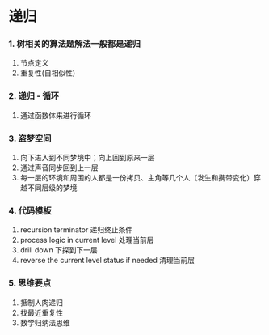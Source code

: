# 递归

### 1. 树相关的算法题解法一般都是递归

1. 节点定义
2. 重复性(自相似性)



### 2. 递归 - 循环

1. 通过函数体来进行循环

   

### 3. 盗梦空间

1. 向下进入到不同梦境中；向上回到原来一层
2. 通过声音同步回到上一层
3. 每一层的环境和周围的人都是一份拷贝、主角等几个人（发生和携带变化）穿越不同层级的梦境



### 4. 代码模板

1. recursion terminator 递归终止条件
2. process logic in current level 处理当前层
3. drill down 下探到下一层
4. reverse the current level status if needed 清理当前层



### 5. 思维要点

1. 抵制人肉递归
2. 找最近重复性
3. 数学归纳法思维